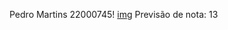 Pedro Martins
22000745!
[img](https://user-images.githubusercontent.com/93396679/224799421-5b6c40be-470e-4288-8ad4-63c0c2716fde.png)
Previsão de nota: 13

